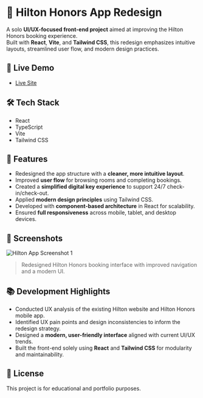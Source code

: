 # 🏨 Hilton Honors App Redesign

A solo **UI/UX-focused front-end project** aimed at improving the Hilton Honors booking experience.  
Built with **React**, **Vite**, and **Tailwind CSS**, this redesign emphasizes intuitive layouts, streamlined user flow, and modern design practices.

## 🚀 Live Demo

- [Live Site](https://mdia-2025-project3.vercel.app/)

## 🛠️ Tech Stack

- React
- TypeScript
- Vite
- Tailwind CSS

## 🎯 Features

- Redesigned the app structure with a **cleaner, more intuitive layout**.
- Improved **user flow** for browsing rooms and completing bookings.
- Created a **simplified digital key experience** to support 24/7 check-in/check-out.
- Applied **modern design principles** using Tailwind CSS.
- Developed with **component-based architecture** in React for scalability.
- Ensured **full responsiveness** across mobile, tablet, and desktop devices.

## 📸 Screenshots

![Hilton App Screenshot 1](https://www.fswdyessir.com/postImg/hilton/new.png)

> Redesigned Hilton Honors booking interface with improved navigation and a modern UI.

## 📚 Development Highlights

- Conducted UX analysis of the existing Hilton website and Hilton Honors mobile app.
- Identified UX pain points and design inconsistencies to inform the redesign strategy.
- Designed a **modern, user-friendly interface** aligned with current UI/UX trends.
- Built the front-end solely using **React** and **Tailwind CSS** for modularity and maintainability.

## 📄 License

This project is for educational and portfolio purposes.
